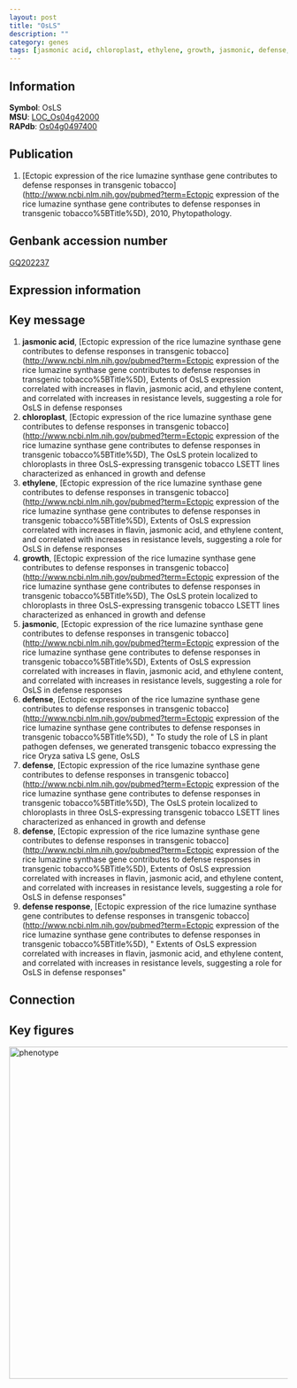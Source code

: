 ```yaml
---
layout: post
title: "OsLS"
description: ""
category: genes
tags: [jasmonic acid, chloroplast, ethylene, growth, jasmonic, defense, defense response, Gene]
---
```


## Information
__Symbol__: OsLS  
__MSU__: [LOC_Os04g42000](http://rice.plantbiology.msu.edu/cgi-bin/ORF_infopage.cgi?orf=LOC_Os04g42000)  
__RAPdb__: [Os04g0497400](http://rapdb.dna.affrc.go.jp/viewer/gbrowse_details/irgsp1?name=Os04g0497400)  

## Publication
1. [Ectopic expression of the rice lumazine synthase gene contributes to defense responses in transgenic tobacco](http://www.ncbi.nlm.nih.gov/pubmed?term=Ectopic expression of the rice lumazine synthase gene contributes to defense responses in transgenic tobacco%5BTitle%5D), 2010, Phytopathology.

## Genbank accession number
[GQ202237](http://www.ncbi.nlm.nih.gov/nuccore/GQ202237)  

## Expression information

## Key message
1. __jasmonic acid__, [Ectopic expression of the rice lumazine synthase gene contributes to defense responses in transgenic tobacco](http://www.ncbi.nlm.nih.gov/pubmed?term=Ectopic expression of the rice lumazine synthase gene contributes to defense responses in transgenic tobacco%5BTitle%5D),  Extents of OsLS expression correlated with increases in flavin, jasmonic acid, and ethylene content, and correlated with increases in resistance levels, suggesting a role for OsLS in defense responses
2. __chloroplast__, [Ectopic expression of the rice lumazine synthase gene contributes to defense responses in transgenic tobacco](http://www.ncbi.nlm.nih.gov/pubmed?term=Ectopic expression of the rice lumazine synthase gene contributes to defense responses in transgenic tobacco%5BTitle%5D),  The OsLS protein localized to chloroplasts in three OsLS-expressing transgenic tobacco LSETT lines characterized as enhanced in growth and defense
3. __ethylene__, [Ectopic expression of the rice lumazine synthase gene contributes to defense responses in transgenic tobacco](http://www.ncbi.nlm.nih.gov/pubmed?term=Ectopic expression of the rice lumazine synthase gene contributes to defense responses in transgenic tobacco%5BTitle%5D),  Extents of OsLS expression correlated with increases in flavin, jasmonic acid, and ethylene content, and correlated with increases in resistance levels, suggesting a role for OsLS in defense responses
4. __growth__, [Ectopic expression of the rice lumazine synthase gene contributes to defense responses in transgenic tobacco](http://www.ncbi.nlm.nih.gov/pubmed?term=Ectopic expression of the rice lumazine synthase gene contributes to defense responses in transgenic tobacco%5BTitle%5D),  The OsLS protein localized to chloroplasts in three OsLS-expressing transgenic tobacco LSETT lines characterized as enhanced in growth and defense
5. __jasmonic__, [Ectopic expression of the rice lumazine synthase gene contributes to defense responses in transgenic tobacco](http://www.ncbi.nlm.nih.gov/pubmed?term=Ectopic expression of the rice lumazine synthase gene contributes to defense responses in transgenic tobacco%5BTitle%5D),  Extents of OsLS expression correlated with increases in flavin, jasmonic acid, and ethylene content, and correlated with increases in resistance levels, suggesting a role for OsLS in defense responses
6. __defense__, [Ectopic expression of the rice lumazine synthase gene contributes to defense responses in transgenic tobacco](http://www.ncbi.nlm.nih.gov/pubmed?term=Ectopic expression of the rice lumazine synthase gene contributes to defense responses in transgenic tobacco%5BTitle%5D), " To study the role of LS in plant pathogen defenses, we generated transgenic tobacco expressing the rice Oryza sativa LS gene, OsLS
7. __defense__, [Ectopic expression of the rice lumazine synthase gene contributes to defense responses in transgenic tobacco](http://www.ncbi.nlm.nih.gov/pubmed?term=Ectopic expression of the rice lumazine synthase gene contributes to defense responses in transgenic tobacco%5BTitle%5D),  The OsLS protein localized to chloroplasts in three OsLS-expressing transgenic tobacco LSETT lines characterized as enhanced in growth and defense
8. __defense__, [Ectopic expression of the rice lumazine synthase gene contributes to defense responses in transgenic tobacco](http://www.ncbi.nlm.nih.gov/pubmed?term=Ectopic expression of the rice lumazine synthase gene contributes to defense responses in transgenic tobacco%5BTitle%5D),  Extents of OsLS expression correlated with increases in flavin, jasmonic acid, and ethylene content, and correlated with increases in resistance levels, suggesting a role for OsLS in defense responses"
9. __defense response__, [Ectopic expression of the rice lumazine synthase gene contributes to defense responses in transgenic tobacco](http://www.ncbi.nlm.nih.gov/pubmed?term=Ectopic expression of the rice lumazine synthase gene contributes to defense responses in transgenic tobacco%5BTitle%5D), " Extents of OsLS expression correlated with increases in flavin, jasmonic acid, and ethylene content, and correlated with increases in resistance levels, suggesting a role for OsLS in defense responses"

## Connection

## Key figures
<img src="http://ricencode.github.io/images/OsLS.pheno.png" alt="phenotype"  style="width: 600px;"/>



